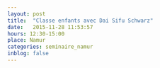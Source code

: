 ```yaml
---
layout: post
title:  "Classe enfants avec Dai Sifu Schwarz"
date:   2015-11-28 11:53:57
hours: 12:30-15:00
place: Namur
categories: seminaire_namur
inblog: false
---
```



